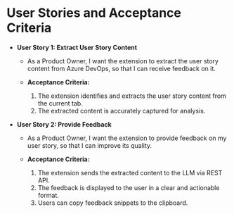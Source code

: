 # User Stories and Acceptance Criteria

- **User Story 1: Extract User Story Content**
  - As a Product Owner, I want the extension to extract the user story content from Azure DevOps, so that I can receive feedback on it.

  - **Acceptance Criteria:**
    1. The extension identifies and extracts the user story content from the current tab.
    2. The extracted content is accurately captured for analysis.

- **User Story 2: Provide Feedback**
  - As a Product Owner, I want the extension to provide feedback on my user story, so that I can improve its quality.

  - **Acceptance Criteria:**
    1. The extension sends the extracted content to the LLM via REST API.
    2. The feedback is displayed to the user in a clear and actionable format.
    3. Users can copy feedback snippets to the clipboard.